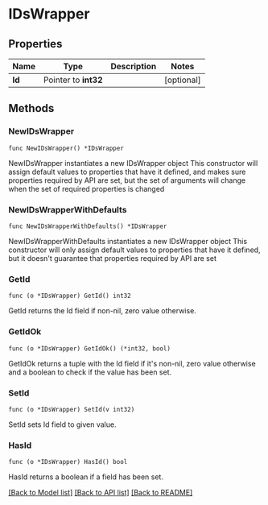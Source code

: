 # IDsWrapper

## Properties

Name | Type | Description | Notes
------------ | ------------- | ------------- | -------------
**Id** | Pointer to **int32** |  | [optional] 

## Methods

### NewIDsWrapper

`func NewIDsWrapper() *IDsWrapper`

NewIDsWrapper instantiates a new IDsWrapper object
This constructor will assign default values to properties that have it defined,
and makes sure properties required by API are set, but the set of arguments
will change when the set of required properties is changed

### NewIDsWrapperWithDefaults

`func NewIDsWrapperWithDefaults() *IDsWrapper`

NewIDsWrapperWithDefaults instantiates a new IDsWrapper object
This constructor will only assign default values to properties that have it defined,
but it doesn't guarantee that properties required by API are set

### GetId

`func (o *IDsWrapper) GetId() int32`

GetId returns the Id field if non-nil, zero value otherwise.

### GetIdOk

`func (o *IDsWrapper) GetIdOk() (*int32, bool)`

GetIdOk returns a tuple with the Id field if it's non-nil, zero value otherwise
and a boolean to check if the value has been set.

### SetId

`func (o *IDsWrapper) SetId(v int32)`

SetId sets Id field to given value.

### HasId

`func (o *IDsWrapper) HasId() bool`

HasId returns a boolean if a field has been set.


[[Back to Model list]](../README.md#documentation-for-models) [[Back to API list]](../README.md#documentation-for-api-endpoints) [[Back to README]](../README.md)



